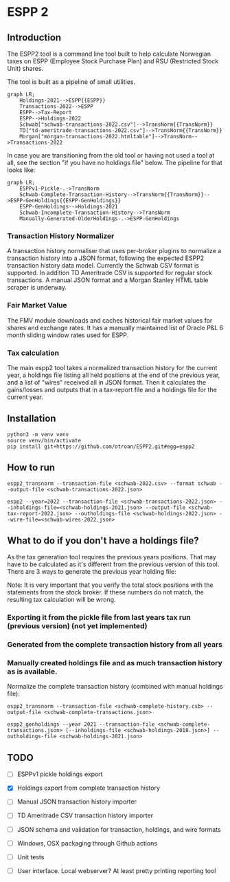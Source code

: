 # ESPP 2

## Introduction
The ESPP2 tool is a command line tool built to help calculate Norwegian taxes on ESPP (Employee Stock Purchase Plan) and RSU (Restricted Stock Unit) shares.

The tool is built as a pipeline of small utilities.

```mermaid
graph LR;
    Holdings-2021-->ESPP{{ESPP}}
    Transactions-2022-->ESPP
    ESPP-->Tax-Report
    ESPP-->Holdings-2022
    Schwab["schwab-transactions-2022.csv"]-->TransNorm{{TransNorm}}
    TD["td-ameritrade-transactions-2022.csv"]-->TransNorm{{TransNorm}}
    Morgan["morgan-transactions-2022.htmltable"]-->TransNorm-->Transactions-2022
```

In case you are transitioning from the old tool or having not used a tool at all, see the section "if you have no holdings file" below. The pipeline for that looks like:

```mermaid
graph LR;
    ESPPv1-Pickle-.->TransNorm
    Schwab-Complete-Transaction-History-->TransNorm{{TransNorm}}-->ESPP-GenHoldings{{ESPP-GenHoldings}}
    ESPP-GenHoldings-->Holdings-2021
    Schwab-Incomplete-Transaction-History-->TransNorm
    Manually-Generated-OlderHoldings-.->ESPP-GenHoldings
```

### Transaction History Normalizer
A transaction history normaliser that uses per-broker plugins to normalize a transaction history into a JSON format, following the expected ESPP2 transaction history data model.
Currently the Schwab CSV format is supported. In addition TD Ameritrade CSV is supported for regular stock transactions. A manual JSON format and a Morgan Stanley HTML table scraper is underway.

### Fair Market Value
The FMV module downloads and caches historical fair market values for shares and exchange rates.
It has a manually maintained list of Oracle P&L 6 month sliding window rates used for ESPP.

### Tax calculation
The main espp2 tool takes a normalized transaction history for the current year, a holdings file listing all held positions at the end of the previous year, and a list of "wires" received all in JSON format. Then it calculates the gains/losses and outputs that in a tax-report file and a holdings file for the current year.


## Installation

```
python3 -m venv venv
source venv/bin/activate
pip install git+https://github.com/otroan/ESPP2.git#egg=espp2
```

## How to run

```
espp2_transnorm --transaction-file <schwab-2022.csv> --format schwab --output-file <schwab-transactions-2022.json>

espp2 --year=2022 --transaction-file <schwab-transactions-2022.json> --inholdings-file=<schwab-holdings-2021.json> --output-file <schwab-tax-report-2022.json> --outholdings-file <schwab-holdings-2022.json> --wire-file=<schwab-wires-2022.json>

```

## What to do if you don't have a holdings file?
As the tax generation tool requires the previous years positions. That may have to be calculated as it's different from the previous version of this tool. There are 3 ways to generate the previous year holding file:

Note: It is very important that you verify the total stock positions with the statements from the stock broker. If these numbers do not match, the resulting tax calculation will be wrong.

### Exporting it from the pickle file from last years tax run (previous version) (not yet implemented)

### Generated from the complete transaction history from all years

### Manually created holdings file and as much transaction history as is available.

Normalize the complete transaction history (combined with manual holdings file):

```
espp2_transnorm --transaction-file <schwab-complete-history.csb> --output-file <schwab-complete-transactions.json>

espp2_genholdings --year 2021 --transaction-file <schwab-complete-transactions.json> [--inholdings-file <schwab-holdings-2018.json>] --outholdings-file <schwab-holdings-2021.json>

```

## TODO
- [ ] ESPPv1 pickle holdings export
- [x] Holdings export from complete transaction history
- [ ] Manual JSON transaction history importer
- [ ] TD Ameritrade CSV transaction history importer
- [ ] JSON schema and validation for transaction, holdings, and wire formats
- [ ] Windows, OSX packaging through Github actions
- [ ] Unit tests
- [ ] User interface. Local webserver? At least pretty printing reporting tool


